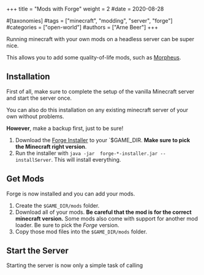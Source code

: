 +++
title = "Mods with Forge"
weight = 2
#date = 2020-08-28

#[taxonomies]
#tags = ["minecraft", "modding", "server", "forge"]
#categories = ["open-world"]
#authors = ["Arne Beer"]
+++

Running minecraft with your own mods on a headless server can be super nice.

This allows you to add some quality-of-life mods, such as [Morpheus](https://www.curseforge.com/minecraft/mc-mods/morpheus/).

## Installation

First of all, make sure to complete the setup of the vanilla Minecraft server and start the server once.

You can also do this installation on any existing minecraft server of your own without problems.

**However**, make a backup first, just to be sure!

1. Download the [Forge Installer](https://files.minecraftforge.net/maven/net/minecraftforge/forge/index_1.16.2.html) to your `$GAME_DIR. **Make sure to pick the Minecraft right version**.
1. Run the installer with `java -jar  forge-*-installer.jar --installServer`. This will install everything.

## Get Mods

Forge is now installed and you can add your mods.

1. Create the `$GAME_DIR/mods` folder.
2. Download all of your mods. **Be careful that the mod is for the correct minecraft version.** Some mods also come with support for another mod loader. Be sure to pick the _Forge_ version.
3. Copy those mod files into the `$GAME_DIR/mods` folder.

## Start the Server

Starting the server is now only a simple task of calling
